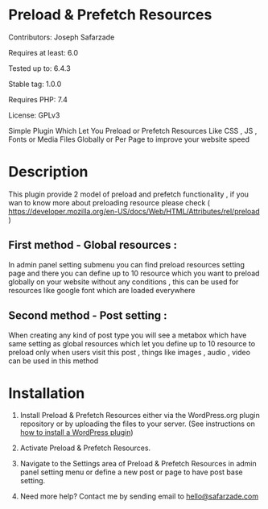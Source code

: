 # Preload & Prefetch Resources

Contributors: Joseph Safarzade

Requires at least: 6.0

Tested up to: 6.4.3

Stable tag: 1.0.0

Requires PHP: 7.4

License: GPLv3

Simple Plugin Which Let You Preload or Prefetch Resources Like CSS , JS , Fonts or Media Files Globally
or Per Page to improve your website speed

# Description

This plugin provide 2 model of preload and prefetch functionality , if you wan to know more about preloading resource
please check ( https://developer.mozilla.org/en-US/docs/Web/HTML/Attributes/rel/preload )


## First method - Global resources :

In admin panel setting submenu you can find preload resources setting page and there you can define up to 10 resource
which you want to preload globally on your website without any conditions , this can be used for resources like google
font which are loaded everywhere


##  Second method - Post setting :

When creating any kind of post type you will see a metabox which have same setting as global resources which let you
define up to 10 resource to preload only when users visit this post , things like images , audio , video can be used
in this method



# Installation

1. Install Preload & Prefetch Resources either via the WordPress.org plugin repository or by uploading the files to your server. (See instructions on <a href="http://www.wpbeginner.com/beginners-guide/step-by-step-guide-to-install-a-wordpress-plugin-for-beginners/" rel="friend">how to install a WordPress plugin</a>)

2. Activate Preload & Prefetch Resources.

3. Navigate to the Settings area of Preload & Prefetch Resources in admin panel setting menu or define a new post or page to have post base setting.

4. Need more help? Contact me by sending email to hello@safarzade.com


